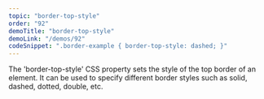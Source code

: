 ```yaml
---
topic: "border-top-style"
order: "92"
demoTitle: "border-top-style"
demoLink: "/demos/92"
codeSnippet: ".border-example { border-top-style: dashed; }"
---
```


The 'border-top-style' CSS property sets the style of the top border of an element. It can be used to specify different border styles such as solid, dashed, dotted, double, etc.
<br />
